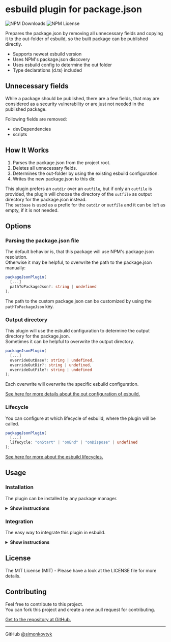 # esbuild plugin for package.json

![NPM Downloads](https://img.shields.io/npm/dw/esbuild-plugin-package-json) ![NPM License](https://img.shields.io/npm/l/esbuild-plugin-package-json)

Prepares the package.json by removing all unnecessary fields and copying it to the out-folder of esbuild, so the built package can be published directly.

* Supports newest esbuild version
* Uses NPM's package.json discovery
* Uses esbuild config to determine the out folder
* Type declarations (d.ts) included

## Unnecessary fields

While a package should be published, there are a few fields, that may are considered as a security vulnerability or are just not needed in the published package.

Following fields are removed:
- devDependencies
- scripts

## How It Works

1. Parses the package.json from the project root.
2. Deletes all unnecessary fields.
3. Determines the out-folder by using the existing esbuild configuration.
4. Writes the new package.json to this dir.

This plugin prefers an ``outdir`` over an ``outfile``, but if only an ``outfile`` is provided, the plugin will choose the directory of the ``outfile`` as output directory for the package.json instead.\
The ``outbase`` is used as a prefix for the ``outdir`` or ``outfile`` and it can be left as empty, if it is not needed.

## Options

### Parsing the package.json file

The default behavior is, that this package will use NPM's package.json resolution.\
Otherwise it may be helpful, to overwrite the path to the package.json manually:

```typescript
packageJsonPlugin(
  [...]
  pathToPackageJson?: string | undefined
);
```

The path to the custom package.json can be customized by using the ``pathToPackageJson`` key.

### Output directory

This plugin will use the esbuild configuration to determine the output directory for the package.json.\
Sometimes it can be helpful to overwrite the output directory.

````typescript
packageJsonPlugin(
  [...]
  overrideOutBase?: string | undefined,
  overrideOutDir?: string | undefined,
  overrideOutFile?: string | undefined
);
````

Each overwrite will overwrite the specific esbuild configuration.

[See here for more details about the out configuration of esbuild.](https://esbuild.github.io/api/#outbase)

### Lifecycle

You can configure at which lifecycle of esbuild, where the plugin will be called.

````typescript
packageJsonPlugin(
  [...]
  lifecycle: "onStart" | "onEnd" | "onDispose" | undefined
);
````

[See here for more about the esbuild lifecycles.](https://esbuild.github.io/plugins/#concepts)

## Usage

### Installation

The plugin can be installed by any package manager.

<details><summary><b>Show instructions</b></summary>

> npm \
> ``npm install esbuild-plugin-package-json``

> yarn \
> ``yarn install esbuild-plugin-package-json``

> pnpm \
> ``pnpm install esbuild-plugin-package-json``

</details>

### Integration

The easy way to integrate this plugin in esbuild.

<details><summary><b>Show instructions</b></summary>

````typescript
await esbuild.build({
  [...]
  plugins: [
    packageJsonPlugin(...)
  ]
})
````

[See here for more about the esbuild plugin integration.](https://esbuild.github.io/plugins/#using-plugins)

</details>

## License

The MIT License (MIT) - Please have a look at the LICENSE file for more details.

## Contributing

Feel free to contribute to this project.\
You can fork this project and create a new pull request for contributing.

[Get to the repository at GitHub.](https://github.com/simonkovtyk/esbuild-plugin-package-json)

<hr>

GitHub [@simonkovtyk](https://github.com/simonkovtyk)
